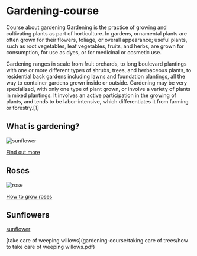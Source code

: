 # Gardening-course
Course about gardening
Gardening is the practice of growing and cultivating plants as part of horticulture. In gardens, ornamental plants are often grown for their flowers, foliage, or overall appearance; useful plants, such as root vegetables, leaf vegetables, fruits, and herbs, are grown for consumption, for use as dyes, or for medicinal or cosmetic use.

Gardening ranges in scale from fruit orchards, to long boulevard plantings with one or more different types of shrubs, trees, and herbaceous plants, to residential back gardens including lawns and foundation plantings, all the way to container gardens grown inside or outside. Gardening may be very specialized, with only one type of plant grown, or involve a variety of plants in mixed plantings. It involves an active participation in the growing of plants, and tends to be labor-intensive, which differentiates it from farming or forestry.[1]

## What is gardening?

![sunflower](https://user-images.githubusercontent.com/102798071/169300054-9c98de4e-9daf-43af-a59e-ad332d9c3739.jpg)

[Find out more](https://en.wikipedia.org/wiki/Gardening)

## Roses

![rose](https://user-images.githubusercontent.com/102798071/168596211-34ff4962-ee5c-49aa-9a3b-9123ff38c2ac.jpg)

[How to grow roses](https://www.youtube.com/watch?v=K01ChwVFrkc)

## Sunflowers

[sunflower](https://github.com/treesandleaves/gardening-course/blob/main/flower%20pictures/sunflower.jpg)

[take care of weeping willows](gardening-course/taking care of trees/how to take care of weeping willows.pdf)

